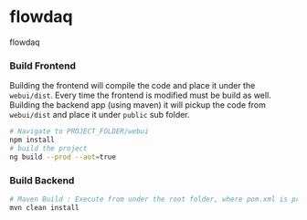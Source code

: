 # flowdaq
flowdaq

### Build Frontend 
Building the frontend will compile the code and place it under the ```webui/dist```. Every time the frontend is modified must be build as well. 
Building the backend app (using maven) it will pickup the code from ```webui/dist``` and place it under ```public``` sub folder.
```bash
# Navigate to PROJECT_FOLDER/webui 
npm install
# build the project 
ng build --prod --aot=true
```

### Build Backend 
```bash
# Maven Build : Execute from under the root folder, where pom.xml is present 
mvn clean install 